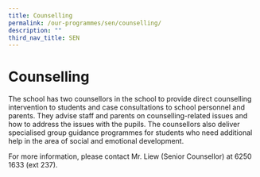 ```yaml
---
title: Counselling
permalink: /our-programmes/sen/counselling/
description: ""
third_nav_title: SEN
---
```

# **Counselling**

The school has two counsellors in the school to provide direct counselling intervention to students and case consultations to school personnel and parents. They advise staff and parents on counselling-related issues and how to address the issues with the pupils. The counsellors also deliver specialised group guidance programmes for students who need additional help in the area of social and emotional development.

For more information, please contact Mr. Liew (Senior Counsellor) at 6250 1633 (ext 237).